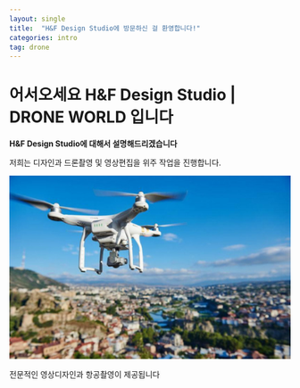 ```yaml
---
layout: single
title:  "H&F Design Studio에 방문하신 걸 환영합니다!"
categories: intro
tag: drone
---
```


# 어서오세요 H&F Design Studio | DRONE WORLD 입니다

**H&F Design Studio에 대해서 설명해드리겠습니다**

저희는 디자인과 드론촬영 및 영상편집을 위주 작업을 진행합니다.

![46763_4_1732](../images/2023-03-23-one/46763_4_1732.jpg)

전문적인 영상디자인과 항공촬영이 제공됩니다
